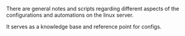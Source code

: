 There are general notes and scripts regarding different aspects
of the configurations and automations on the linux server.

It serves as a knowledge base and reference point for configs.

